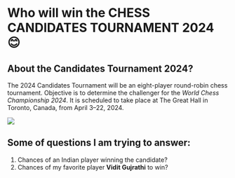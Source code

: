 # Who will win the CHESS CANDIDATES TOURNAMENT 2024 &#x1F60A;

## About the Candidates Tournament 2024?
The 2024 Candidates Tournament will be an eight-player round-robin chess tournament. Objective is to determine the challenger for the *World Chess Championship 2024*. It is scheduled to take place at The Great Hall in Toronto, Canada, from April 3–22, 2024.

![](https://app.fide.com/upload/25130/6bd8407bf6d5ceee8602e3fad4c3511f.jpg)

## Some of questions I am trying to answer:
1. Chances of an Indian player winning the candidate?
2. Chances of my favorite player **Vidit Gujrathi** to win?
